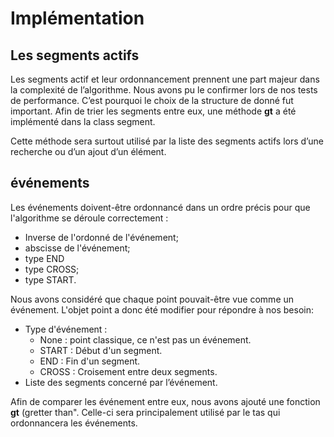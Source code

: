 # Implémentation
## Les segments actifs

Les segments actif et leur ordonnancement prennent  une part majeur dans la complexité de l’algorithme. Nous avons pu le confirmer lors de nos tests de performance. C’est pourquoi le choix de la structure de donné fut important. Afin de trier les segments entre eux, une méthode __gt__ a été implémenté dans la class segment.

Cette méthode sera surtout utilisé par la liste des segments actifs lors d’une recherche ou d’un ajout d’un élément.

## événements

Les événements doivent-être ordonnancé dans un ordre précis pour que l'algorithme se déroule correctement : 

* Inverse de l'ordonné de l'événement;
* abscisse de l'événement;
* type END
* type CROSS;
* type START.

Nous avons considéré que chaque point pouvait-être vue comme un événement. L'objet point a donc été modifier pour répondre à nos besoin:

* Type d'événement :
    - None : point classique, ce n'est pas un événement.
    - START : Début d'un segment.
    - END : Fin d'un segment.
    - CROSS : Croisement entre deux segments.
* Liste des segments concerné par l’événement.

Afin de comparer les événement entre eux, nous avons ajouté une fonction __gt__ (gretter than". 
Celle-ci sera principalement utilisé par le tas qui ordonnancera les événements. 
